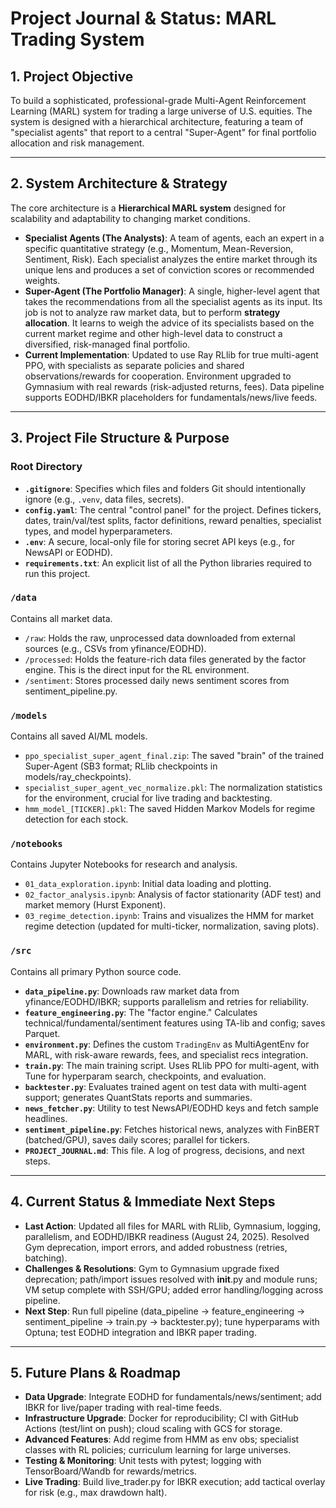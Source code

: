 # Project Journal & Status: MARL Trading System

## 1. Project Objective
To build a sophisticated, professional-grade Multi-Agent Reinforcement Learning (MARL) system for trading a large universe of U.S. equities. The system is designed with a hierarchical architecture, featuring a team of "specialist agents" that report to a central "Super-Agent" for final portfolio allocation and risk management.

---

## 2. System Architecture & Strategy

The core architecture is a **Hierarchical MARL system** designed for scalability and adaptability to changing market conditions.

* **Specialist Agents (The Analysts)**: A team of agents, each an expert in a specific quantitative strategy (e.g., Momentum, Mean-Reversion, Sentiment, Risk). Each specialist analyzes the entire market through its unique lens and produces a set of conviction scores or recommended weights.
* **Super-Agent (The Portfolio Manager)**: A single, higher-level agent that takes the recommendations from all the specialist agents as its input. Its job is not to analyze raw market data, but to perform **strategy allocation**. It learns to weigh the advice of its specialists based on the current market regime and other high-level data to construct a diversified, risk-managed final portfolio.
* **Current Implementation**: Updated to use Ray RLlib for true multi-agent PPO, with specialists as separate policies and shared observations/rewards for cooperation. Environment upgraded to Gymnasium with real rewards (risk-adjusted returns, fees). Data pipeline supports EODHD/IBKR placeholders for fundamentals/news/live feeds.

---

## 3. Project File Structure & Purpose

### Root Directory
* **`.gitignore`**: Specifies which files and folders Git should intentionally ignore (e.g., `.venv`, data files, secrets).
* **`config.yaml`**: The central "control panel" for the project. Defines tickers, dates, train/val/test splits, factor definitions, reward penalties, specialist types, and model hyperparameters.
* **`.env`**: A secure, local-only file for storing secret API keys (e.g., for NewsAPI or EODHD).
* **`requirements.txt`**: An explicit list of all the Python libraries required to run this project.

### `/data`
Contains all market data.
* `/raw`: Holds the raw, unprocessed data downloaded from external sources (e.g., CSVs from yfinance/EODHD).
* `/processed`: Holds the feature-rich data files generated by the factor engine. This is the direct input for the RL environment.
* `/sentiment`: Stores processed daily news sentiment scores from sentiment_pipeline.py.

### `/models`
Contains all saved AI/ML models.
* `ppo_specialist_super_agent_final.zip`: The saved "brain" of the trained Super-Agent (SB3 format; RLlib checkpoints in models/ray_checkpoints).
* `specialist_super_agent_vec_normalize.pkl`: The normalization statistics for the environment, crucial for live trading and backtesting.
* `hmm_model_[TICKER].pkl`: The saved Hidden Markov Models for regime detection for each stock.

### `/notebooks`
Contains Jupyter Notebooks for research and analysis.
* `01_data_exploration.ipynb`: Initial data loading and plotting.
* `02_factor_analysis.ipynb`: Analysis of factor stationarity (ADF test) and market memory (Hurst Exponent).
* `03_regime_detection.ipynb`: Trains and visualizes the HMM for market regime detection (updated for multi-ticker, normalization, saving plots).

### `/src`
Contains all primary Python source code.
* **`data_pipeline.py`**: Downloads raw market data from yfinance/EODHD/IBKR; supports parallelism and retries for reliability.
* **`feature_engineering.py`**: The "factor engine." Calculates technical/fundamental/sentiment features using TA-lib and config; saves Parquet.
* **`environment.py`**: Defines the custom `TradingEnv` as MultiAgentEnv for MARL, with risk-aware rewards, fees, and specialist recs integration.
* **`train.py`**: The main training script. Uses RLlib PPO for multi-agent, with Tune for hyperparam search, checkpoints, and evaluation.
* **`backtester.py`**: Evaluates trained agent on test data with multi-agent support; generates QuantStats reports and summaries.
* **`news_fetcher.py`**: Utility to test NewsAPI/EODHD keys and fetch sample headlines.
* **`sentiment_pipeline.py`**: Fetches historical news, analyzes with FinBERT (batched/GPU), saves daily scores; parallel for tickers.
* **`PROJECT_JOURNAL.md`**: This file. A log of progress, decisions, and next steps.

---

## 4. Current Status & Immediate Next Steps

* **Last Action**: Updated all files for MARL with RLlib, Gymnasium, logging, parallelism, and EODHD/IBKR readiness (August 24, 2025). Resolved Gym deprecation, import errors, and added robustness (retries, batching).
* **Challenges & Resolutions**: Gym to Gymnasium upgrade fixed deprecation; path/import issues resolved with __init__.py and module runs; VM setup complete with SSH/GPU; added error handling/logging across pipeline.
* **Next Step**: Run full pipeline (data_pipeline -> feature_engineering -> sentiment_pipeline -> train.py -> backtester.py); tune hyperparams with Optuna; test EODHD integration and IBKR paper trading.

---

## 5. Future Plans & Roadmap

* **Data Upgrade**: Integrate EODHD for fundamentals/news/sentiment; add IBKR for live/paper trading with real-time feeds.
* **Infrastructure Upgrade**: Docker for reproducibility; CI with GitHub Actions (test/lint on push); cloud scaling with GCS for storage.
* **Advanced Features**: Add regime from HMM as env obs; specialist classes with RL policies; curriculum learning for large universes.
* **Testing & Monitoring**: Unit tests with pytest; logging with TensorBoard/Wandb for rewards/metrics.
* **Live Trading**: Build live_trader.py for IBKR execution; add tactical overlay for risk (e.g., max drawdown halt).